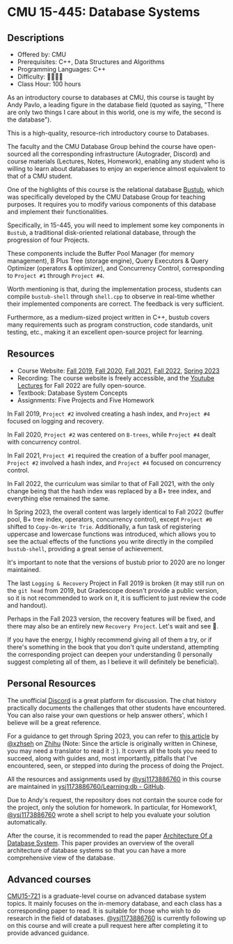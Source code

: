 # CMU 15-445: Database Systems

## Descriptions

- Offered by: CMU
- Prerequisites: C++, Data Structures and Algorithms
- Programming Languages: C++
- Difficulty: 🌟🌟🌟🌟
- Class Hour: 100 hours

As an introductory course to databases at CMU, this course is taught by Andy Pavlo, a leading figure in the database field (quoted as saying, "There are only two things I care about in this world, one is my wife, the second is the database").

This is a high-quality, resource-rich introductory course to Databases.

The faculty and the CMU Database Group behind the course have open-sourced all the corresponding infrastructure (Autograder, Discord) and course materials (Lectures, Notes, Homework), enabling any student who is willing to learn about databases to enjoy an experience almost equivalent to that of a CMU student.

One of the highlights of this course is the relational database [Bustub](https://github.com/cmu-db/bustub), which was specifically developed by the CMU Database Group for teaching purposes. It requires you to modify various components of this database and implement their functionalities.

Specifically, in 15-445, you will need to implement some key components in `Bustub`, a traditional disk-oriented relational database, through the progression of four Projects.

These components include the Buffer Pool Manager (for memory management), B Plus Tree (storage engine), Query Executors & Query Optimizer (operators & optimizer), and Concurrency Control, corresponding to `Project #1` through `Project #4`.

Worth mentioning is that, during the implementation process, students can compile `bustub-shell` through `shell.cpp` to observe in real-time whether their implemented components are correct. The feedback is very sufficient.

Furthermore, as a medium-sized project written in C++, bustub covers many requirements such as program construction, code standards, unit testing, etc., making it an excellent open-source project for learning.

## Resources

- Course Website: [Fall 2019](https://15445.courses.cs.cmu.edu/fall2019/schedule.html), [Fall 2020](https://15445.courses.cs.cmu.edu/fall2020/schedule.html), [Fall 2021](https://15445.courses.cs.cmu.edu/fall2021/schedule.html), [Fall 2022](https://15445.courses.cs.cmu.edu/fall2022/schedule.html), [Spring 2023](https://15445.courses.cs.cmu.edu/spring2023/schedule.html)
- Recording: The course website is freely accessible, and the [Youtube Lectures](https://www.youtube.com/playlist?list=PLSE8ODhjZXjaKScG3l0nuOiDTTqpfnWFf) for Fall 2022 are fully open-source.
- Textbook: Database System Concepts
- Assignments: Five Projects and Five Homework

In Fall 2019, `Project #2` involved creating a hash index, and `Project #4` focused on logging and recovery.

In Fall 2020, `Project #2` was centered on `B-trees`, while `Project #4` dealt with concurrency control.

In Fall 2021, `Project #1` required the creation of a buffer pool manager, `Project #2` involved a hash index, and `Project #4` focused on concurrency control.

In Fall 2022, the curriculum was similar to that of Fall 2021, with the only change being that the hash index was replaced by a B+ tree index, and everything else remained the same.

In Spring 2023, the overall content was largely identical to Fall 2022 (buffer pool, B+ tree index, operators, concurrency control), except `Project #0` shifted to `Copy-On-Write Trie`. Additionally, a fun task of registering uppercase and lowercase functions was introduced, which allows you to see the actual effects of the functions you write directly in the compiled `bustub-shell`, providing a great sense of achievement.

It's important to note that the versions of bustub prior to 2020 are no longer maintained.

The last `Logging & Recovery` Project in Fall 2019 is broken (it may still run on the `git head` from 2019, but Gradescope doesn't provide a public version, so it is not recommended to work on it, it is sufficient to just review the code and handout).

Perhaps in the Fall 2023 version, the recovery features will be fixed, and there may also be an entirely new `Recovery Project`. Let's wait and see 🤪.

If you have the energy, I highly recommend giving all of them a try, or if there's something in the book that you don't quite understand, attempting the corresponding project can deepen your understanding (I personally suggest completing all of them, as I believe it will definitely be beneficial).

## Personal Resources

The unofficial [Discord](https://discord.com/invite/YF7dMCg) is a great platform for discussion. The chat history practically documents the challenges that other students have encountered. You can also raise your own questions or help answer others', which I believe will be a great reference.

For a guidance to get through Spring 2023, you can refer to [this article](https://zhuanlan.zhihu.com/p/637960746) by [@xzhseh](https://github.com/xzhseh) on [Zhihu](https://www.zhihu.com/) (Note: Since the article is originally written in Chinese, you may need a translator to read it :) ). It covers all the tools you need to succeed, along with guides and, most importantly, pitfalls that I've encountered, seen, or stepped into during the process of doing the Project.

All the resources and assignments used by [@ysj1173886760](https://github.com/ysj1173886760) in this course are maintained in [ysj1173886760/Learning:db - GitHub](https://github.com/ysj1173886760/Learning/tree/master/db).

Due to Andy's request, the repository does not contain the source code for the project, only the solution for homework. In particular, for Homework1, [@ysj1173886760](https://github.com/ysj1173886760) wrote a shell script to help you evaluate your solution automatically.

After the course, it is recommended to read the paper [Architecture Of a Database System](https://github.com/ysj1173886760/paper_notes/tree/master/db). This paper provides an overview of the overall architecture of database systems so that you can have a more comprehensive view of the database.
## Advanced courses

[CMU15-721](https://15721.courses.cs.cmu.edu/spring2020/) is a graduate-level course on advanced database system topics. It mainly focuses on the in-memory database, and each class has a corresponding paper to read. It is suitable for those who wish to do research in the field of databases. [@ysj1173886760](https://github.com/ysj1173886760) is currently following up on this course and will create a pull request here after completing it to provide advanced guidance.
